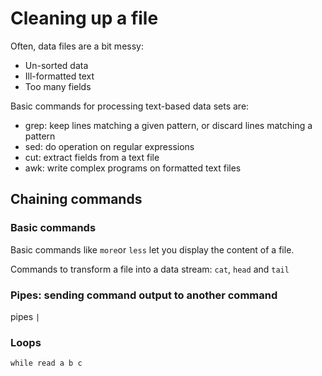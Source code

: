 # Cleaning up a file

Often, data files are a bit messy:
* Un-sorted data
* Ill-formatted text
* Too many fields


Basic commands for processing text-based data sets are:
* grep: keep lines matching a given pattern, or discard lines matching a pattern
* sed: do operation on regular expressions
* cut: extract fields from a text file
* awk: write complex programs on formatted text files

## Chaining commands

### Basic commands
Basic commands like `more`or `less` let you display the content of a file.

Commands to transform a file into a data stream:
`cat`, `head` and `tail`

### Pipes: sending command output to another command
pipes `|`

### Loops
`while read a b c`

